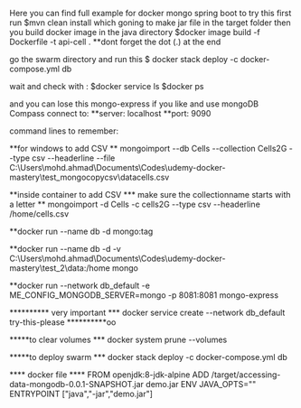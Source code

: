 Here you can find full example for docker mongo spring boot
to try this first run 
$mvn clean install 
which goning  to make jar file in the target folder 
then you build docker image in the java directory 
$docker image build -f Dockerfile -t api-cell .
**dont forget the dot (.) at the end

go the swarm directory and run this
$ docker stack deploy -c docker-compose.yml db

wait and check with :
$docker service ls 
$docker ps

and you can lose this mongo-express if you like and use mongoDB Compass connect to:
**server: localhost 
**port: 9090

command lines to remember:

**for windows to add CSV **
	mongoimport --db Cells --collection Cells2G --type csv --headerline --file C:\Users\mohd.ahmad\Documents\Codes\udemy-docker-mastery\test_mongocopycsv\datacells.csv

**inside container to add CSV *** make sure the collectionname starts with a letter **
mongoimport -d Cells -c cells2G --type csv --headerline  /home/cells.csv

**docker run --name db -d mongo:tag

**docker run --name db -d -v C:\Users\mohd.ahmad\Documents\Codes\udemy-docker-mastery\test_2\data\:/home mongo

**docker run --network db_default -e ME_CONFIG_MONGODB_SERVER=mongo -p 8081:8081 mongo-express

********** very important ***
docker service create --network db_default  try-this-please
**********oo

*****to clear volumes ***
docker system prune --volumes

*****to deploy swarm ***
docker stack deploy -c docker-compose.yml db

**** docker file ****
FROM openjdk:8-jdk-alpine
ADD /target/accessing-data-mongodb-0.0.1-SNAPSHOT.jar demo.jar
ENV JAVA_OPTS=""
ENTRYPOINT ["java","-jar","demo.jar"]

